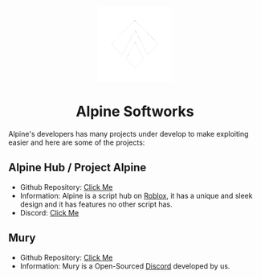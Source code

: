 <p align="center">
  <a href="https://github.com/AlpineSoftworks" rel="noopener" target="_blank"><img width="150" src="https://github.com/AlpineSoftworks/.github/blob/main/profile/AlpineNoBG.png?raw=true" alt="Alpine logo"></a>
</p>

<h1 align="center">Alpine Softworks</h1>
Alpine's developers has many projects under develop to make exploiting easier and here are some of the projects:

## Alpine Hub / Project Alpine
* Github Repository: [Click Me](https://github.com/AlpineSoftworks/Alpine)
* Information: Alpine is a script hub on [Roblox](https://roblox.com/), it has a unique and sleek design and it has features no other script has.
* Discord: [Click Me](UNKNOWN)

## Mury
* Github Repository: [Click Me](https://github.com/AlpineSoftworks/Mury)
* Information: Mury is a Open-Sourced [Discord](https://discord.com) developed by us. 
